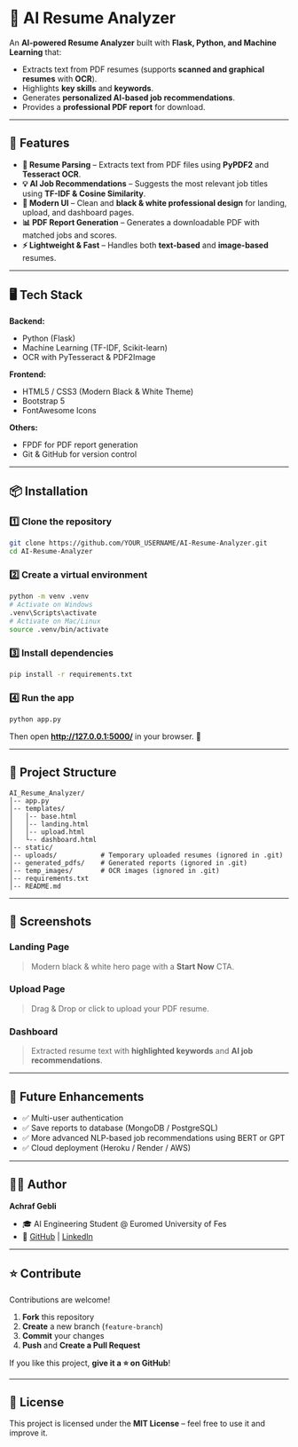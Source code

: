 # 🚀 AI Resume Analyzer

An **AI-powered Resume Analyzer** built with **Flask, Python, and Machine Learning** that:

- Extracts text from PDF resumes (supports **scanned and graphical resumes** with **OCR**).  
- Highlights **key skills** and **keywords**.  
- Generates **personalized AI-based job recommendations**.  
- Provides a **professional PDF report** for download.  

---

## 🌟 Features

- **📄 Resume Parsing** – Extracts text from PDF files using **PyPDF2** and **Tesseract OCR**.  
- **💡 AI Job Recommendations** – Suggests the most relevant job titles using **TF-IDF & Cosine Similarity**.  
- **🖤 Modern UI** – Clean and **black & white professional design** for landing, upload, and dashboard pages.  
- **📊 PDF Report Generation** – Generates a downloadable PDF with matched jobs and scores.  
- **⚡ Lightweight & Fast** – Handles both **text-based** and **image-based** resumes.  

---

## 🖥️ Tech Stack

**Backend:**  
- Python (Flask)  
- Machine Learning (TF-IDF, Scikit-learn)  
- OCR with PyTesseract & PDF2Image  

**Frontend:**  
- HTML5 / CSS3 (Modern Black & White Theme)  
- Bootstrap 5  
- FontAwesome Icons  

**Others:**  
- FPDF for PDF report generation  
- Git & GitHub for version control  

---

## 📦 Installation

### 1️⃣ Clone the repository
```bash
git clone https://github.com/YOUR_USERNAME/AI-Resume-Analyzer.git
cd AI-Resume-Analyzer
```

### 2️⃣ Create a virtual environment
```bash
python -m venv .venv
# Activate on Windows
.venv\Scripts\activate
# Activate on Mac/Linux
source .venv/bin/activate
```

### 3️⃣ Install dependencies
```bash
pip install -r requirements.txt
```

### 4️⃣ Run the app
```bash
python app.py
```

Then open **http://127.0.0.1:5000/** in your browser. 🎉

---

## 📁 Project Structure

```
AI_Resume_Analyzer/
│-- app.py
│-- templates/
│   │-- base.html
│   │-- landing.html
│   │-- upload.html
│   └-- dashboard.html
│-- static/
│-- uploads/           # Temporary uploaded resumes (ignored in .git)
│-- generated_pdfs/    # Generated reports (ignored in .git)
│-- temp_images/       # OCR images (ignored in .git)
│-- requirements.txt
│-- README.md
```

---

## 📸 Screenshots

### Landing Page  
> Modern black & white hero page with a **Start Now** CTA.

### Upload Page  
> Drag & Drop or click to upload your PDF resume.

### Dashboard  
> Extracted resume text with **highlighted keywords** and **AI job recommendations**.

---

## 🚀 Future Enhancements

- ✅ Multi-user authentication  
- ✅ Save reports to database (MongoDB / PostgreSQL)  
- ✅ More advanced NLP-based job recommendations using BERT or GPT  
- ✅ Cloud deployment (Heroku / Render / AWS)  

---

## 👨‍💻 Author

**Achraf Gebli**  
- 🎓 AI Engineering Student @ Euromed University of Fes  
- 🔗 [GitHub](https://github.com/HRAFXX) | [LinkedIn](https://linkedin.com/in/achraf-gebli-4aa7b5274)

---

## ⭐ Contribute

Contributions are welcome!  

1. **Fork** this repository  
2. **Create** a new branch (`feature-branch`)  
3. **Commit** your changes  
4. **Push** and **Create a Pull Request**  

If you like this project, **give it a ⭐ on GitHub**!

---

## 📄 License

This project is licensed under the **MIT License** – feel free to use it and improve it.
